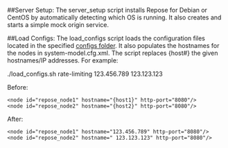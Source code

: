 ##Server Setup:
The server_setup script installs Repose for Debian or CentOS by automatically detecting which OS is running. It also creates and starts a simple mock origin service.

##Load Configs:
The load_configs script loads the configuration files located in the specified [configs folder](https://github.com/rackerlabs/repose-perf-scripts/tree/setup_script/configs/rate-limiting). It also populates the hostnames for the nodes in system-model.cfg.xml. The script replaces {host#} the given hostnames/IP addresses. For example:

./load_configs.sh rate-limiting 123.456.789 123.123.123

Before: 
```
<node id="repose_node1" hostname="{host1}" http-port="8080"/>
<node id="repose_node2" hostname="{host2}" http-port="8080"/>
```

After:
```
<node id="repose_node1" hostname="123.456.789" http-port="8080"/>
<node id="repose_node2" hostname=" 123.123.123" http-port="8080"/>
```
